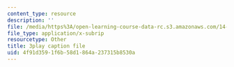 ```yaml
---
content_type: resource
description: ''
file: /media/https%3A/open-learning-course-data-rc.s3.amazonaws.com/14-01sc-principles-of-microeconomics-fall-2011/4f91d3591f6b58d1864a237315b8530a_RFTa52F8YZ0.vtt
file_type: application/x-subrip
resourcetype: Other
title: 3play caption file
uid: 4f91d359-1f6b-58d1-864a-237315b8530a
---
```

